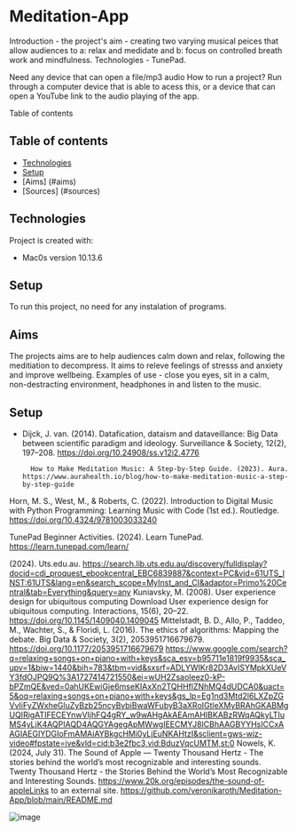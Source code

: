 # Meditation-App 
Introduction - the project's aim - creating two varying musical peices that allow audiences to a: relax and medidate and b: focus on controlled breath work and mindfulness.
Technologies - TunePad. 

Need any device that can open a file/mp3 audio
How to run a project? Run through a computer device that is able to acess this, or a device that can open a YouTube link to the audio playing of the app.


Table of contents
## Table of contents
* [Technologies](#technologies)
* [Setup](#setup)
* [Aims] (#aims)
* [Sources] (#sources)
	
## Technologies
Project is created with:
* Mac0s version 10.13.6
	
## Setup
To run this project, no need for any instalation of programs. 

## Aims
The projects aims are to help audiences calm down and relax, following the meditiation to decompress. It aims to releve feelings of stresss and anxiety and improve wellbeing. 
Examples of use - close you eyes, sit in a calm, non-destracting environment, headphones in and listen to the music. 

## Setup

- Dijck, J. van. (2014). Datafication, dataism and dataveillance: Big Data between scientific paradigm and ideology. Surveillance & Society, 12(2), 197–208. https://doi.org/10.24908/ss.v12i2.4776

    	How to Make Meditation Music: A Step-by-Step Guide. (2023). Aura. https://www.aurahealth.io/blog/how-to-make-meditation-music-a-step-by-step-guide

Horn, M. S., West, M., & Roberts, C. (2022). Introduction to Digital Music with Python Programming: Learning Music with Code (1st ed.). Routledge. https://doi.org/10.4324/9781003033240

TunePad Beginner Activities. (2024). Learn TunePad. https://learn.tunepad.com/learn/

(2024). Uts.edu.au. https://search.lib.uts.edu.au/discovery/fulldisplay?docid=cdi_proquest_ebookcentral_EBC6839887&context=PC&vid=61UTS_INST:61UTS&lang=en&search_scope=MyInst_and_CI&adaptor=Primo%20Central&tab=Everything&query=any
Kuniavsky, M. (2008). User experience design for ubiquitous computing Download User experience design for ubiquitous computing. Interactions, 15(6), 20–22. https://doi.org/10.1145/1409040.1409045
Mittelstadt, B. D., Allo, P., Taddeo, M., Wachter, S., & Floridi, L. (2016). The ethics of algorithms: Mapping the debate. Big Data & Society, 3(2), 2053951716679679. https://doi.org/10.1177/2053951716679679
https://www.google.com/search?q=relaxing+songs+on+piano+with+keys&sca_esv=b95711e1819f9935&sca_upv=1&biw=1440&bih=783&tbm=vid&sxsrf=ADLYWIKr82D3AvISYMpkXUeVY3fdOJPQ9Q%3A1727414721550&ei=wUH2ZsaoIeez0-kP-bPZmQE&ved=0ahUKEwiGje6mseKIAxXn2TQHHflZNhMQ4dUDCA0&uact=5&oq=relaxing+songs+on+piano+with+keys&gs_lp=Eg1nd3Mtd2l6LXZpZGVvIiFyZWxheGluZyBzb25ncyBvbiBwaWFubyB3aXRoIGtleXMyBRAhGKABMgUQIRigATIFECEYnwVIjhFQ4gRY_w9wAHgAkAEAmAHIBKABzRWqAQkyLTIuMS4yLjK4AQPIAQD4AQGYAgegApMWwgIEECMYJ8ICBhAAGBYYHsICCxAAGIAEGIYDGIoFmAMAiAYBkgcHMi0yLjEuNKAHtzI&sclient=gws-wiz-video#fpstate=ive&vld=cid:b3e2fbc3,vid:BduzVqcUMTM,st:0
Nowels, K. (2024, July 31). The Sound of Apple — Twenty Thousand Hertz - The stories behind the world’s most recognizable and interesting sounds. Twenty Thousand Hertz - the Stories Behind the World’s Most Recognizable and Interesting Sounds. https://www.20k.org/episodes/the-sound-of-appleLinks to an external site.
https://github.com/veronikaroth/Meditation-App/blob/main/README.md

![image](https://github.com/user-attachments/assets/b025c862-64c8-488a-8e0d-46bb4ba14112)

